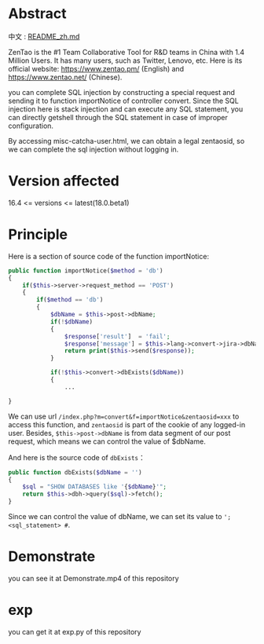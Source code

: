 # Abstract

中文 : [README_zh.md](./README_zh.md)

ZenTao is the #1 Team Collaborative Tool for R&D teams in China with 1.4 Million Users. It has many users, such as Twitter, Lenovo, etc. Here is its official website: https://www.zentao.pm/ (English) and https://www.zentao.net/ (Chinese).

you can complete SQL injection by constructing a special request and sending it to function importNotice of controller convert. Since the SQL injection here is stack injection and can execute any SQL statement, you can directly getshell through the SQL statement in case of improper configuration.

By accessing misc-catcha-user.html, we can obtain a legal zentaosid, so we can complete the sql injection without logging in.

# Version affected

16.4 <= versions <= latest(18.0.beta1)

# Principle

Here is a section of source code of the function importNotice:

```php
public function importNotice($method = 'db')
{
    if($this->server->request_method == 'POST')
    {
        if($method == 'db')
        {
            $dbName = $this->post->dbName;
            if(!$dbName)
            {
                $response['result']  = 'fail';
                $response['message'] = $this->lang->convert->jira->dbNameEmpty;
                return print($this->send($response));
            }

            if(!$this->convert->dbExists($dbName))
            {
                ...

}
```

We can use url `/index.php?m=convert&f=importNotice&zentaosid=xxx` to access this function, and `zentaosid` is part of the cookie of any logged-in user. Besides, `$this->post->dbName` is from data segment of our post request, which means we can control the value of $dbName.

And here is the source code of `dbExists`：

```php
public function dbExists($dbName = '')
{
    $sql = "SHOW DATABASES like '{$dbName}'";
    return $this->dbh->query($sql)->fetch();
}
```

Since we can control the value of dbName, we can set its value to `'; <sql_statement> #`.

# Demonstrate

you can see it at Demonstrate.mp4 of this repository

# exp

you can get it at exp.py of this repository